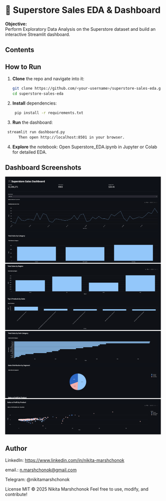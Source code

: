 # 🚀 Superstore Sales EDA & Dashboard

**Objective:**  
Perform Exploratory Data Analysis on the Superstore dataset and build an interactive Streamlit dashboard.



## Contents





## How to Run
1. **Clone** the repo and navigate into it:  
   ```bash
   git clone https://github.com/<your-username>/superstore-sales-eda.git
   cd superstore-sales-eda
2. **Install** dependencies:
   ```bash
    pip install -r requirements.txt
3. **Run** the dashboard:
  ```bash
   streamlit run dashboard.py
        Then open http://localhost:8501 in your browser.
```
4. **Explore** the notebook:
  Open Superstore_EDA.ipynb in Jupyter or Colab for detailed EDA.


## Dashboard Screenshots
![Monthly Sales & Category](pic/1.png)
![Total Sales by Region and Top 5 Products](pic/2.png)
![Sales by Sub-Category and Segment](pic/3.png)
![Sales vs Profit by Product](pic/4.png)



## Author 
LinkedIn: https://www.linkedin.com/in/nikita-marshchonok

email.: n.marshchonok@gmail.com

Telegram: @nikitamarshchonok

License MIT © 2025 Nikita Marshchonok Feel free to use, modify, and contribute!
   
